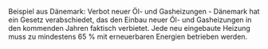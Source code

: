 Beispiel aus Dänemark: Verbot neuer Öl- und Gasheizungen - Dänemark hat ein Gesetz verabschiedet, das den Einbau neuer Öl- und Gasheizungen in den kommenden Jahren faktisch verbietet. Jede neu eingebaute Heizung muss zu mindestens 65 % mit erneuerbaren Energien betrieben werden.
